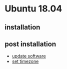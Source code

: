 # Ubuntu 18.04

## installation

## post installation

- [update software](apt-update.md)
- [set timezone](set-timezone.md)

